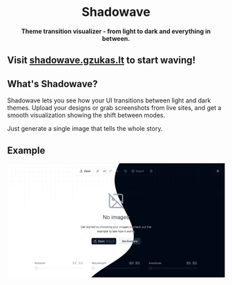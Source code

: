 <div align="center">
  <h1>Shadowave</h1>
  <strong>Theme transition visualizer - from light to dark and everything in between.</strong>
</div>

## Visit [shadowave.gzukas.lt](https://shadowave.gzukas.lt) to start waving!

## What's Shadowave?

Shadowave lets you see how your UI transitions between light and dark themes. Upload your designs or grab screenshots from live sites, and get a smooth visualization showing the shift between modes.

Just generate a single image that tells the whole story.

## Example

![Shadowave screenshot](./media/header.png?raw=true)

